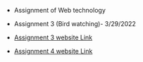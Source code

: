 - Assignment of Web technology

- Assignment 3 (Bird watching)- 3/29/2022
- [Assignment 3 website Link](https://manishkarki99.github.io/wt-lab-assignment/Assignment/Assignment3/assets/)
- [Assignment 4 website Link](https://github.com/manishkarki99/wt-lab-assignment/blob/main/Assignment/Asssignment4/Screenshot%202022-04-21%20152215.png)
